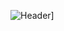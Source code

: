 ![Header](https://user-images.githubusercontent.com/20468878/105424575-59cc3580-5c26-11eb-82f0-e9f99e9d2c0a.png)]
